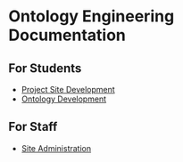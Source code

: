 # Ontology Engineering Documentation

## For Students

* [Project Site Development](docs/site_development.md )
* [Ontology Development](docs/ontology_development.md )

## For Staff

* [Site Administration](docs/site_administration.md )
